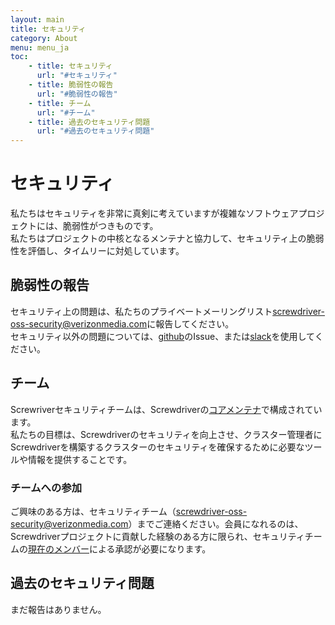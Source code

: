 ```yaml
---
layout: main
title: セキュリティ
category: About
menu: menu_ja
toc:
    - title: セキュリティ
      url: "#セキュリティ"
    - title: 脆弱性の報告
      url: "#脆弱性の報告"
    - title: チーム
      url: "#チーム"
    - title: 過去のセキュリティ問題
      url: "#過去のセキュリティ問題"
---
```

# セキュリティ
私たちはセキュリティを非常に真剣に考えていますが複雑なソフトウェアプロジェクトには、脆弱性がつきものです。  
私たちはプロジェクトの中核となるメンテナと協力して、セキュリティ上の脆弱性を評価し、タイムリーに対処しています。  


## 脆弱性の報告
セキュリティ上の問題は、私たちのプライベートメーリングリスト<screwdriver-oss-security@verizonmedia.com>に報告してください。  
セキュリティ以外の問題については、[github](./support#github)のIssue、または[slack](./support#slack)を使用してください。  


## チーム
Screwriverセキュリティチームは、Screwdriverの[コアメンテナ](https://github.com/orgs/screwdriver-cd/teams/security)で構成されています。  
私たちの目標は、Screwdriverのセキュリティを向上させ、クラスター管理者にScrewdriverを構築するクラスターのセキュリティを確保するために必要なツールや情報を提供することです。

### チームへの参加
ご興味のある方は、セキュリティチーム（<screwdriver-oss-security@verizonmedia.com>）までご連絡ください。会員になれるのは、Screwdriverプロジェクトに貢献した経験のある方に限られ、セキュリティチームの[現在のメンバー](https://github.com/orgs/screwdriver-cd/teams/security)による承認が必要になります。


## 過去のセキュリティ問題

まだ報告はありません。